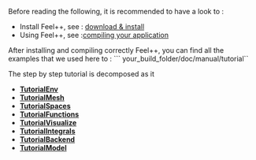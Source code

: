 Before reading the following, it is recommended to have a look to :

- Install Feel++, see : [download & install ](https://www.gitbook.com/book/wkyoshe/feelpp-kyoshe/edit#/edit/master/GettingStarted/download.md)
- Using Feel++, see :[compiling your application]()

After installing and compiling correctly Feel++, you can find all the examples that we used here to : ``` your_build_folder/doc/manual/tutorial``

The step by step tutorial is decomposed as it   
- ****[TutorialEnv](01-SettingUpEnvironment.md)****
-  ****[TutorialMesh](02-LoadingMesh.md)****
-  ****[TutorialSpaces](03-SpaceElements.md)****
- ****[TutorialFunctions](03-UsingExpressions.md)****
-  ****[TutorialVisualize](05-VisualizingFunctions.md)****
- ****[TutorialIntegrals](06-ComputingIntegrals.md)****
-  ****[TutorialBackend](07-UsingBackend.md)****
-  ****[TutorialModel](08-Model.md)****
